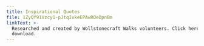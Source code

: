 ```yaml
---
title: Inspirational Quotes
file: 1ZyQY91Vzcy1-pJtqIvkeEPAwROeDpnBm
linkText: >-
  Researched and created by Wollstonecraft Walks volunteers. Click here to
  download.
---
```


